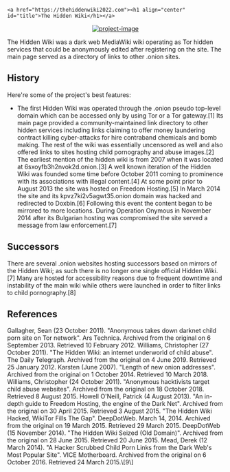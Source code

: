     <a href="https://thehiddenwiki2022.com"><h1 align="center" id="title">The Hidden Wiki</h1></a>

<a href="https://thehiddenwiki2022.com"><p align="center"><img src="https://i.ibb.co/FY9JBkz/Screenshot-2023-11-27-110345.png" alt="project-image"></p></a>

<p id="description">The Hidden Wiki was a dark web MediaWiki wiki operating as Tor hidden services that could be anonymously edited after registering on the site. The main page served as a directory of links to other .onion sites.</p>

  
  
<h2>History</h2>

Here're some of the project's best features:

*   The first Hidden Wiki was operated through the .onion pseudo top-level domain which can be accessed only by using Tor or a Tor gateway.\[1\] Its main page provided a community-maintained link directory to other hidden services including links claiming to offer money laundering contract killing cyber-attacks for hire contraband chemicals and bomb making. The rest of the wiki was essentially uncensored as well and also offered links to sites hosting child pornography and abuse images.\[2\] The earliest mention of the hidden wiki is from 2007 when it was located at 6sxoyfb3h2nvok2d.onion.\[3\] A well known iteration of the Hidden Wiki was founded some time before October 2011 coming to prominence with its associations with illegal content.\[4\] At some point prior to August 2013 the site was hosted on Freedom Hosting.\[5\] In March 2014 the site and its kpvz7ki2v5agwt35.onion domain was hacked and redirected to Doxbin.\[6\] Following this event the content began to be mirrored to more locations. During Operation Onymous in November 2014 after its Bulgarian hosting was compromised the site served a message from law enforcement.\[7\]

<h2>Successors</h2>

There are several .onion websites hosting successors based on mirrors of the Hidden Wiki; as such there is no longer one single official Hidden Wiki.\[7\] Many are hosted for accessibility reasons due to frequent downtime and instability of the main wiki while others were launched in order to filter links to child pornography.\[8\]

<h2>References</h2>
Gallagher, Sean (23 October 2011). "Anonymous takes down darknet child porn site on Tor network". Ars Technica. Archived from the original on 6 September 2013. Retrieved 10 February 2012.
Williams, Christopher (27 October 2011). "The Hidden Wiki: an internet underworld of child abuse". The Daily Telegraph. Archived from the original on 4 June 2019. Retrieved 25 January 2012.
Karsten (June 2007). "Length of new onion addresses". Archived from the original on 1 October 2014. Retrieved 10 March 2018.
Williams, Christopher (24 October 2011). "Anonymous hacktivists target child abuse websites". Archived from the original on 18 October 2018. Retrieved 8 August 2015.
Howell O'Neill, Patrick (4 August 2013). "An in-depth guide to Freedom Hosting, the engine of the Dark Net". Archived from the original on 30 April 2015. Retrieved 3 August 2015.
"The Hidden Wiki Hacked, WikiTor Fills The Gap". DeepDotWeb. March 14, 2014. Archived from the original on 19 March 2015. Retrieved 29 March 2015.
DeepDotWeb (15 November 2014). "The Hidden Wiki Seized (Old Domain)". Archived from the original on 28 June 2015. Retrieved 20 June 2015.
Mead, Derek (12 March 2014). "A Hacker Scrubbed Child Porn Links from the Dark Web's Most Popular Site". VICE Motherboard. Archived from the original on 6 October 2016. Retrieved 24 March 2015.\[9\]
